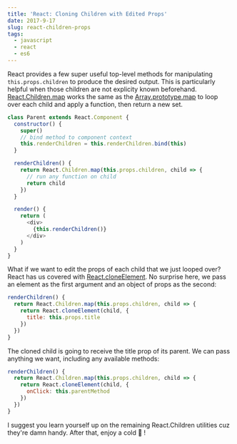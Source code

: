 ```yaml
---
title: 'React: Cloning Children with Edited Props'
date: 2017-9-17
slug: react-children-props
tags:
  - javascript
  - react
  - es6
---
```


React provides a few super useful top-level methods for manipulating `this.props.children` to produce the desired output. This is particularly helpful when those children are not explicity known beforehand. [React.Children.map](https://reactjs.org/docs/react-api.html#reactchildrenmap) works the same as the [Array.prototype.map](https://developer.mozilla.org/en-US/docs/Web/JavaScript/Reference/Global_Objects/Array/map) to loop over each child and apply a function, then return a new set.

```javascript
class Parent extends React.Component {
  constructor() {
    super()
    // bind method to component context
    this.renderChildren = this.renderChildren.bind(this)
  }

  renderChildren() {
    return React.Children.map(this.props.children, child => {
      // run any function on child
      return child
    })
  }

  render() {
    return (
      <div>
        {this.renderChildren()}
      </div>
    )
  }
}
```

What if we want to edit the props of each child that we just looped over? React has us covered with [React.cloneElement](https://reactjs.org/docs/react-api.html#cloneelement). No surprise here, we pass an element as the first argument and an object of props as the second:

```javascript
renderChildren() {
  return React.Children.map(this.props.children, child => {
    return React.cloneElement(child, {
      title: this.props.title
    })
  })
}
```

The cloned child is going to receive the title prop of its parent. We can pass anything we want, including any available methods:

```javascript
renderChildren() {
  return React.Children.map(this.props.children, child => {
    return React.cloneElement(child, {
      onClick: this.parentMethod
    })
  })
}
```

I suggest you learn yourself up on the remaining React.Children utilities cuz they're damn handy. After that, enjoy a cold 🍺 !
